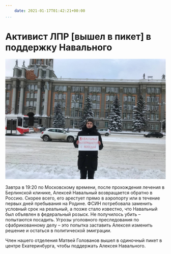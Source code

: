 ```yaml
---
    date: 2021-01-17T01:42:21+00:00
...
```


# Активист ЛПР [вышел в пикет] в поддержку Навального

![](photo_126@17-01-2021_01-42-21.jpg)

Завтра в 19:20 по Московскому времени, после прохождения лечения в Берлинской клинике, Алексей Навальный возвращается обратно в Россию. Скорее всего, его арестует прямо в аэропорту или в течение первых дней пребывания на Родине. ФСИН потребовала заменить условный срок на реальный, а позже стало известно, что Навальный был объявлен в федеральный розыск. Не получилось убить – попытаются посадить. Угрозы уголовного преследования по сфабрикованному делу – это попытка заставить Алексея изменить решение и остаться в политической эмиграции.

Член нашего отделения Матвей Голованов вышел в одиночный пикет в центре Екатеринбурга, чтобы поддержать Алексея Навального.
